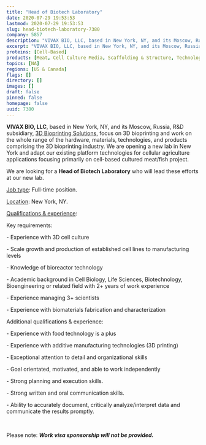 ```yaml
---
title: "Head of Biotech Laboratory"
date: 2020-07-29 19:53:53
lastmod: 2020-07-29 19:53:53
slug: head-biotech-laboratory-7380
company: 5857
description: "VIVAX BIO, LLC, based in New York, NY, and its Moscow, Russia, R&D subsidiary, 3D Bioprinting Solutions, focus on 3D bioprinting and work on the whole range of the hardware, materials, technologies, and products comprising the 3D bioprinting industry. We are opening a new lab in New York and adapt our existing platform technologies for cellular agriculture applications focusing primarily on cell-based cultured meat/fish project."
excerpt: "VIVAX BIO, LLC, based in New York, NY, and its Moscow, Russia, R&D subsidiary, 3D Bioprinting Solutions, focus on 3D bioprinting and work on the whole range of the hardware, materials, technologies, and products comprising the 3D bioprinting industry. We are opening a new lab in New York and adapt our existing platform technologies for cellular agriculture applications focusing primarily on cell-based cultured meat/fish project."
proteins: [Cell-Based]
products: [Meat, Cell Culture Media, Scaffolding & Structure, Technology & Equipment]
topics: [NA]
regions: [US & Canada]
flags: []
directory: []
images: []
draft: false
pinned: false
homepage: false
uuid: 7380
---
```

<p><strong>VIVAX BIO, LLC</strong>, based in New York, NY, and its Moscow, Russia, R&D subsidiary, <a href="/directory/3d-bioprinting-solutions">3D Bioprinting Solutions</a>, focus on 3D bioprinting and work on the whole range of the hardware, materials, technologies, and products comprising the 3D bioprinting industry. We are opening a new lab in New York and adapt our existing platform technologies for cellular agriculture applications focusing primarily on cell-based cultured meat/fish project.</p>
<p>We are looking for a <strong>Head of Biotech Laboratory</strong> who will lead these efforts at our new lab.</p>
<p><u>Job type</u>: Full-time position.</p>
<p><u>Location</u>: New York, NY.</p>
<p><u>Qualifications & experience</u>:</p>
<p>Key requirements:</p>
<p>- Experience with 3D cell culture </p>
<p>- Scale growth and production of established cell lines to manufacturing levels</p>
<p>- Knowledge of bioreactor technology</p>
<p>- Academic background in Cell Biology, Life Sciences, Biotechnology, Bioengineering or related field with 2+ years of work experience</p>
<p>- Experience managing 3+ scientists</p>
<p>- Experience with biomaterials fabrication and characterization</p>
<p>Additional qualifications & experience:</p>
<p>- Experience with food technology is a plus</p>
<p>- Experience with additive manufacturing technologies (3D printing)</p>
<p>- Exceptional attention to detail and organizational skills</p>
<p>- Goal orientated, motivated, and able to work independently</p>
<p>- Strong planning and execution skills.</p>
<p>- Strong written and oral communication skills.</p>
<p>- Ability to accurately document, critically analyze/interpret data and communicate the results promptly.</p>
<p> </p>
<p>Please note: <strong><em>Work visa sponsorship will not be provided.</em></strong></p>

